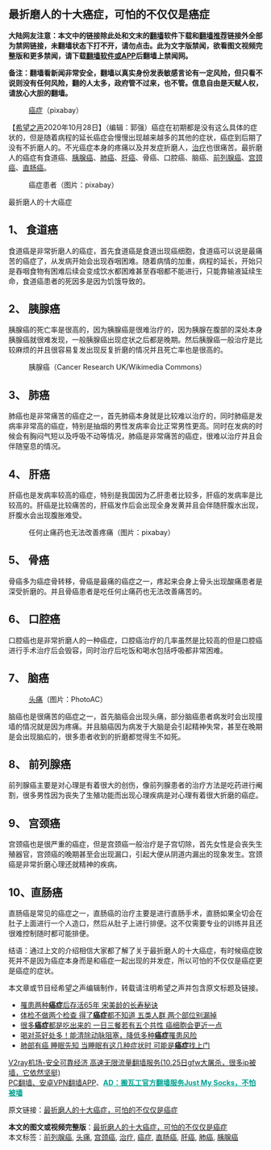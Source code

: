  <h2>最折磨人的十大癌症，可怕的不仅仅是癌症</h2> <p class="notice"><b>大陆网友注意：本文中的链接除此处和文末的<a href="https://github.com/bannedbook/fanqiang" >翻墙</a>软件下载和<a href="https://github.com/killgcd/justmysocks/blob/master/README.md">翻墙推荐</a>链接外全部为禁网链接，未翻墙状态下打不开，请勿点击。此为文字版禁闻，欲看图文视频完整版和更多禁闻，请下载<a href="https://github.com/bannedbook/fanqiang">翻墙软件或APP</a>后翻墙上禁闻网。</p><p>备注：翻墙看新闻非常安全，翻墙以真实身份发表敏感言论有一定风险，但只看不说则没有任何风险，翻的人太多，政府管不过来，也不管。信息自由是天赋人权，请放心大胆的翻墙。</b></p>  <div class="entry"> <figure><figcaption><a href="https://www.bannedbook.org/bnews/tag/%e7%99%8c%e7%97%87/" class="st_tag internal_tag" rel="tag" title="标签 癌症 下的日志">癌症</a>（pixabay）</figcaption></figure> <p>【<span class='wp_keywordlink_affiliate'><a href="https://www.soundofhope.org" title="希望之声" target="_blank">希望之声</a></span>2020年10月28日】（编辑：郭强）癌症在初期都是没有这么具体的症状的，但是随着病程的延长癌症会慢慢出现越来越多的其他的症状，癌症到后期了没有不折磨人的。不光癌症本身的疼痛以及并发症折磨人，<a href="https://www.bannedbook.org/bnews/tag/%e6%b2%bb%e7%96%97/" class="st_tag internal_tag" rel="tag" title="标签 治疗 下的日志">治疗</a>也很痛苦。最折磨人的癌症有食道癌、<a href="https://www.bannedbook.org/bnews/tag/%e8%83%b0%e8%85%ba%e7%99%8c/" class="st_tag internal_tag" rel="tag" title="标签 胰腺癌 下的日志">胰腺癌</a>、<a href="https://www.bannedbook.org/bnews/tag/%e8%82%ba%e7%99%8c/" class="st_tag internal_tag" rel="tag" title="标签 肺癌 下的日志">肺癌</a>、<a href="https://www.bannedbook.org/bnews/tag/%E8%82%9D%E7%99%8C/" class="st_tag internal_tag" rel="tag" title="标签 肝癌 下的日志">肝癌</a>、骨癌、口腔癌、脑癌、<a href="https://www.bannedbook.org/bnews/tag/%E5%89%8D%E5%88%97%E8%85%BA%E7%99%8C/" class="st_tag internal_tag" rel="tag" title="标签 前列腺癌 下的日志">前列腺癌</a>、<a href="https://www.bannedbook.org/bnews/tag/%e5%ae%ab%e9%a2%88%e7%99%8c/" class="st_tag internal_tag" rel="tag" title="标签 宫颈癌 下的日志">宫颈癌</a>、<a href="https://www.bannedbook.org/bnews/tag/%E7%9B%B4%E8%82%A0%E7%99%8C/" class="st_tag internal_tag" rel="tag" title="标签 直肠癌 下的日志">直肠癌</a>。</p> <figure><figcaption>癌症患者（图片：pixabay）</figcaption></figure> <p>最折磨人的十大癌症</p> <h2>1、 食道癌</h2> <p>食道癌是非常折磨人的癌症，首先食道癌是食道出现癌细胞，食道癌可以说是最痛苦的癌症了，从发病开始会出现吞咽困难。随着病情的加重，病程的延长，开始只是吞咽食物有困难后续会变成饮水都困难甚至吞咽都不能进行，只能靠输液延续生命，食道癌患者的死因多是因为饥饿导致的。</p>  <h2>2、 胰腺癌</h2> <p>胰腺癌的死亡率是很高的，因为胰腺癌是很难治疗的，因为胰腺在腹部的深处本身胰腺癌就很难发现，一般胰腺癌出现症状之后都是晚期。然后胰腺癌一般治疗是比较麻烦的并且很容易复发出现反复折磨的情况并且死亡率也是很高的。</p> <figure><figcaption>胰腺癌（Cancer Research UK/Wikimedia Commons）</figcaption></figure> <h2>3、 肺癌</h2> <p>肺癌也是非常痛苦的癌症之一，首先肺癌本身就是比较难以治疗的，同时肺癌是发病率非常高的癌症，特别是抽烟的男性发病率会比正常男性更高。同时在发病的时候会有胸闷气短以及呼吸不动等情况，肺癌是非常痛苦的癌症，很难以治疗并且会伴随窒息的情况。</p> <h2>4、 肝癌</h2> <p>肝癌也是发病率较高的癌症，特别是我国因为乙肝患者比较多，肝癌的发病率是比较高的。肝癌是比较痛苦的，肝癌发作后会出现全身发黄并且会伴随肝腹水出现，肝腹水会出现腹胀难受。</p>  <figure><figcaption>任何止痛药也无法改善疼痛（图片：pixabay）</figcaption></figure> <h2>5、 骨癌</h2> <p>骨癌多为癌症骨转移，骨癌是最痛的癌症之一，疼起来会身上骨头出现酸痛患者是深受折磨的。并且骨癌患者是吃任何止痛药也无法改善痛苦的。</p> <h2>6、 口腔癌</h2> <p>口腔癌也是非常折磨人的一种癌症，口腔癌治疗的几率虽然是比较高的但是口腔癌进行手术治疗后会毁容，同时治疗后吃饭和喝水包括呼吸都非常困难。</p> <h2>7、 脑癌</h2> <figure><figcaption><a href="https://www.bannedbook.org/bnews/tag/%e5%a4%b4%e7%97%9b/" class="st_tag internal_tag" rel="tag" title="标签 头痛 下的日志">头痛</a>（图片：PhotoAC）</figcaption></figure> <p>脑癌也是很痛苦的癌症之一，首先脑癌会出现头痛，部分脑癌患者病发时会出现撞墙的情况就是因为疼痛。并且脑癌因为病发于大脑是会引起精神失常，甚至在晚期是会出现脑疝的，很多患者收到的折磨都觉得生不如死。</p>  <h2>8、 前列腺癌</h2> <p>前列腺癌主要是对心理是有着很大的创伤，像前列腺患者的治疗方法是吃药进行阉割，很多男性因为丧失了生殖功能而出现心理疾病是对心理有着很大折磨的癌症。</p> <h2>9、 宫颈癌</h2> <p>宫颈癌也是很严重的癌症，但是宫颈癌一般治疗是子宫切除，首先女性是会丧失生殖器官，宫颈癌的晚期甚至会出现漏口，引起大便从阴道内漏出的现象发生。宫颈癌是非常折磨心理还就精神的疾病。</p> <h2>10、直肠癌</h2> <p>直肠癌是常见的癌症之一，直肠癌的治疗主要是进行直肠手术，直肠如果全切会在肚子上面进行一个人造口，然后从肚子上进行排便。这不仅需要专业的训练并且还很难控制随时都可能排便。</p>  <p>结语：通过上文的介绍相信大家都了解了关于最折磨人的十大癌症，有时候癌症致死并不是因为癌症本身而是和癌症一起出现的并发症，所以可怕的不仅仅是癌症更是癌症的症状。</p> <p>本文章或节目经希望之声编辑制作，转载请注明希望之声并包含原文标题及链接。</p> <ul class='op-related-articles' title='相关阅读'> <li><a href='https://www.bannedbook.org/bnews/health/20201028/1421736.html' target='_blank'>罹患两种<b>癌症</b>后存活65年 宋美龄的长寿秘诀</a></li> <li><a href='https://www.bannedbook.org/bnews/health/20201028/1421421.html' target='_blank'>体检不做两个检查 得了<b>癌症</b>都不知道 五类人群 两个部位别漏掉</a></li> <li><a href='https://www.bannedbook.org/bnews/health/20201028/1421400.html' target='_blank'>很多<b>癌症</b>都是吃出来的 一日三餐若有五个共性 癌细胞会更近一点</a></li> <li><a href='https://www.bannedbook.org/bnews/comments/20201027/1420701.html' target='_blank'>喝对茶好处多！能清除动脉阻塞，降低多种<b>癌症</b>罹患风险</a></li> <li><a href='https://www.bannedbook.org/bnews/lifebaike/20201026/1420243.html' target='_blank'>肺部有癌 睡眠先知 当睡眠有这几种症状时 可能是<b>癌症</b>找上门</a></li> </ul> <p class="texttj"> <a href="https://www.bannedbook.org/forum23/topic22702.html" target="_blank">V2ray机场-安全可靠经济 高速无限流量翻墙服务(10.25日gfw大屠杀，很多ip被墙，它依然坚挺)</a><br/> <a href="https://github.com/bannedbook/fanqiang/wiki/%E7%A6%81%E9%97%BB%E7%BD%91%E5%AE%89%E5%8D%93%E7%BF%BB%E5%A2%99%E6%96%B0%E9%97%BBAPP" target="_blank">PC翻墙、安卓VPN翻墙APP</a>、<span onclick="window.open('https://github.com/killgcd/justmysocks/blob/master/README.md')" style="font-weight:bold;color:#00A191;cursor:pointer;text-decoration:underline;outline:none">AD：搬瓦工官方翻墙服务Just My Socks，不怕被墙</span></p><p>原文链接：<a class="src_link"  href="https://www.soundofhope.org/post/436357" target="_blank">最折磨人的十大癌症，可怕的不仅仅是癌症</a></p><a name='sharetosocial'></a>       <div><b>本文的图文或视频完整版</b>：<a href='https://www.bannedbook.org/bnews/comments/20201028/1421759.html'>最折磨人的十大癌症，可怕的不仅仅是癌症</a></div>  </div><!--END ENTRY--> <div class="postfooter"> <div>本文标签：<a href="https://www.bannedbook.org/bnews/tag/%E5%89%8D%E5%88%97%E8%85%BA%E7%99%8C/" rel="tag">前列腺癌</a>, <a href="https://www.bannedbook.org/bnews/tag/%e5%a4%b4%e7%97%9b/" rel="tag">头痛</a>, <a href="https://www.bannedbook.org/bnews/tag/%e5%ae%ab%e9%a2%88%e7%99%8c/" rel="tag">宫颈癌</a>, <a href="https://www.bannedbook.org/bnews/tag/%e6%b2%bb%e7%96%97/" rel="tag">治疗</a>, <a href="https://www.bannedbook.org/bnews/tag/%e7%99%8c%e7%97%87/" rel="tag">癌症</a>, <a href="https://www.bannedbook.org/bnews/tag/%E7%9B%B4%E8%82%A0%E7%99%8C/" rel="tag">直肠癌</a>, <a href="https://www.bannedbook.org/bnews/tag/%E8%82%9D%E7%99%8C/" rel="tag">肝癌</a>, <a href="https://www.bannedbook.org/bnews/tag/%e8%82%ba%e7%99%8c/" rel="tag">肺癌</a>, <a href="https://www.bannedbook.org/bnews/tag/%e8%83%b0%e8%85%ba%e7%99%8c/" rel="tag">胰腺癌</a></div>  </div><!--END POSTFOOTER--> 